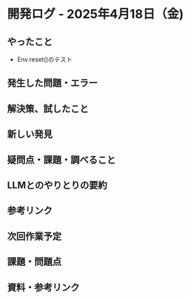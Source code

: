 # 開発ログ - 2025年4月18日（金)

## やったこと
- Env.reset()のテスト


## 発生した問題・エラー


## 解決策、試したこと

## 新しい発見

## 疑問点・課題・調べること


## LLMとのやりとりの要約

## 参考リンク


## 次回作業予定




## 課題・問題点


## 資料・参考リンク
